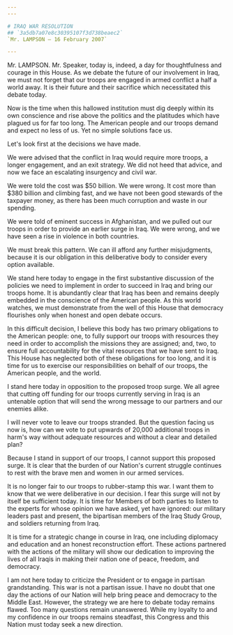 ```yaml
---
---

# IRAQ WAR RESOLUTION
## `3a5db7a07e8c30395107f3d738beaec2`
`Mr. LAMPSON — 16 February 2007`

---
```



Mr. LAMPSON. Mr. Speaker, today is, indeed, a day for thoughtfulness 
and courage in this House. As we debate the future of our involvement 
in Iraq, we must not forget that our troops are engaged in armed 
conflict a half a world away. It is their future and their sacrifice 
which necessitated this debate today.

Now is the time when this hallowed institution must dig deeply within 
its own conscience and rise above the politics and the platitudes which 
have plagued us for far too long. The American people and our troops 
demand and expect no less of us. Yet no simple solutions face us.

Let's look first at the decisions we have made.

We were advised that the conflict in Iraq would require more troops, 
a longer engagement, and an exit strategy. We did not heed that advice, 
and now we face an escalating insurgency and civil war.

We were told the cost was $50 billion. We were wrong. It cost more 
than $380 billion and climbing fast, and we have not been good stewards 
of the taxpayer money, as there has been much corruption and waste in 
our spending.

We were told of eminent success in Afghanistan, and we pulled out our 
troops in order to provide an earlier surge in Iraq. We were wrong, and 
we have seen a rise in violence in both countries.

We must break this pattern. We can ill afford any further 
misjudgments, because it is our obligation in this deliberative body to 
consider every option available.



We stand here today to engage in the first substantive discussion of 
the policies we need to implement in order to succeed in Iraq and bring 
our troops home. It is abundantly clear that Iraq has been and remains 
deeply embedded in the conscience of the American people. As this world 
watches, we must demonstrate from the well of this House that democracy 
flourishes only when honest and open debate occurs.

In this difficult decision, I believe this body has two primary 
obligations to the American people: one, to fully support our troops 
with resources they need in order to accomplish the missions they are 
assigned; and, two, to ensure full accountability for the vital 
resources that we have sent to Iraq. This House has neglected both of 
these obligations for too long, and it is time for us to exercise our 
responsibilities on behalf of our troops, the American people, and the 
world.

I stand here today in opposition to the proposed troop surge. We all 
agree that cutting off funding for our troops currently serving in Iraq 
is an untenable option that will send the wrong message to our partners 
and our enemies alike.



I will never vote to leave our troops stranded. But the question 
facing us now is, how can we vote to put upwards of 20,000 additional 
troops in harm's way without adequate resources and without a clear and 
detailed plan?

Because I stand in support of our troops, I cannot support this 
proposed surge. It is clear that the burden of our Nation's current 
struggle continues to rest with the brave men and women in our armed 
services.

It is no longer fair to our troops to rubber-stamp this war. I want 
them to know that we were deliberative in our decision. I fear this 
surge will not by itself be sufficient today. It is time for Members of 
both parties to listen to the experts for whose opinion we have asked, 
yet have ignored: our military leaders past and present, the bipartisan 
members of the Iraq Study Group, and soldiers returning from Iraq.

It is time for a strategic change in course in Iraq, one including 
diplomacy and education and an honest reconstruction effort. These 
actions partnered with the actions of the military will show our 
dedication to improving the lives of all Iraqis in making their nation 
one of peace, freedom, and democracy.

I am not here today to criticize the President or to engage in 
partisan grandstanding. This war is not a partisan issue. I have no 
doubt that one day the actions of our Nation will help bring peace and 
democracy to the Middle East. However, the strategy we are here to 
debate today remains flawed. Too many questions remain unanswered. 
While my loyalty to and my confidence in our troops remains steadfast, 
this Congress and this Nation must today seek a new direction.